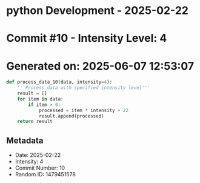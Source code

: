 ﻿# python Development - 2025-02-22
# Commit #10 - Intensity Level: 4
# Generated on: 2025-06-07 12:53:07
```python
def process_data_10(data, intensity=4):
    '''Process data with specified intensity level'''
    result = []
    for item in data:
        if item > 0:
            processed = item * intensity + 22
            result.append(processed)
    return result
```
## Metadata
- Date: 2025-02-22
- Intensity: 4
- Commit Number: 10
- Random ID: 1479451578
